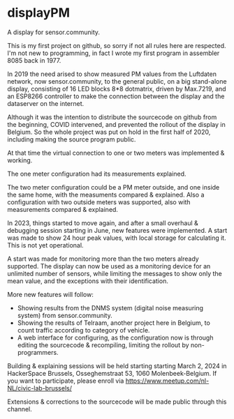 # displayPM

A display for sensor.community.

This is my first project on github, so sorry if not all rules here are respected.
I'm not new to programming, in fact I wrote my first program in assembler 8085 back in 1977.

In 2019 the need arised to show measured PM values from the Luftdaten network, now sensor.community, 
to the general public, on a big stand-alone display, consisting of 16 LED blocks 8*8 dotmatrix, driven by Max.7219,
and an ESP8266 controller to make the connection between the display and the dataserver on the internet.

Although it was the intention to distribute the sourcecode on github from the beginning, COVID intervened,
and prevented the rollout of the display in Belgium.
So the whole project was put on hold in the first half of 2020, including making the source program public.

At that time the virtual connection to one or two meters was implemented & working.

The one meter configuration had its measurements explained.

The two meter configuration could be a PM meter outside, and one inside the same home, with the measuments compared & explained.
Also a configuration with two outside meters was supported, also with measurements compared & explained.

In 2023, things started to move again, and after a small overhaul & debugging session starting in June, new features were implemented.
A start was made to show 24 hour peak values, with local storage for calculating it. This is not yet operational.

A start was made for monitoring more than the two meters already supported.
The display can now be used as a monitoring device for an unlimited number of sensors, while limiting the messages 
to show only the mean value, and the exceptions with their identification.

More new features will follow:

- Showing results from the DNMS system (digital noise measuring system) from sensor.community.
- Showing the results of Telraam, another project here in Belgium, to count traffic according to category of vehicle.
- A web interface for configuring, as the configuration now is through editing the sourcecode & recompiling,
  limiting the rollout by non-programmers.

Building & explaining sessions will be held starting starting March 2, 2024 in HackerSpace Brussels, Osseghemstraat 53, 1060 Molenbeek-Belgium.
If you want to participate, please enroll via https://www.meetup.com/nl-NL/civic-lab-brussels/

Extensions & corrections to the sourcecode will be made public through this channel.
   

